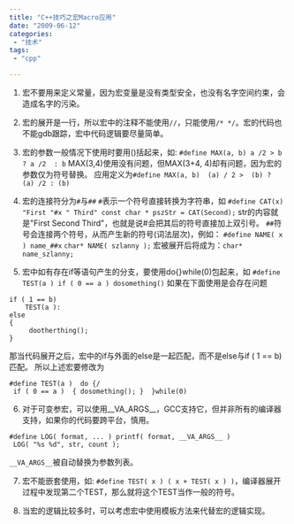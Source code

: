 ```yaml
---
title: "C++技巧之宏Macro应用"
date: "2009-06-12"
categories:
 - "技术"
tags:
 - "cpp"

---
```


1. 宏不要用来定义常量，因为宏变量是没有类型安全，也没有名字空间约束，会造成名字的污染。

2. 宏的展开是一行，所以宏中的注释不能使用`//`，只能使用`/* */`。宏的代码也不能gdb跟踪，宏中代码逻辑要尽量简单。

3. 宏的参数一般情况下使用时要用()括起来，如:
`#define MAX(a, b) a /2 > b ? a /2  : b`
MAX(3,4)使用没有问题，但MAX(3+4, 4)却有问题，因为宏的参数仅为符号替换。
应用定义为`#define MAX(a, b)  (a) / 2 >  (b) ?  (a) /2 : (b)`
<!--more-->

4. 宏的连接符分为`#`与`##`
`#`表示一个符号直接转换为字符串，如
`#define CAT(x) "First "#x " Third"
const char * pszStr = CAT(Second);` str的内容就是"First Second Third"，也就是说#会把其后的符号直接加上双引号。
`##`符号会连接两个符号，从而产生新的符号(词法层次)，例如：
`#define NAME( x ) name_##x`
`char* NAME( szlanny );` 宏被展开后将成为：`char* name_szlanny;`

5. 宏中如有存在if等语句产生的分支，要使用do{}while(0)包起来，如
`#define TEST(a ) if ( 0 == a ) dosomething()`
如果在下面使用是会存在问题
```
if ( 1 == b)
    TEST(a ):
else
{
     dootherthing();
}
```
那当代码展开之后，宏中的if与外面的else是一起匹配，而不是else与if ( 1 == b)匹配。
所以上述宏要修改为
```
#define TEST(a )  do {/
 if ( 0 == a )  { dosomething(); }  }while(0)
```

6. 对于可变参宏，可以使用__VA_ARGS__，GCC支持它，但并非所有的编译器支持，如果你的代码要跨平台，慎用。
```
#define LOG( format, ... ) printf( format, __VA_ARGS__ )
 LOG( "%s %d", str, count );
```
`__VA_ARGS__`被自动替换为参数列表。

7. 宏不能嵌套使用，如:
`#define TEST( x ) ( x + TEST( x ) )`，编译器展开过程中发现第二个TEST，那么就将这个TEST当作一般的符号。

8. 当宏的逻辑比较多时，可以考虑宏中使用模板方法来代替宏的逻辑实现。
